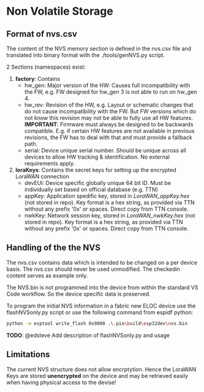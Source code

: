 # Non Volatile Storage

## Format of nvs.csv

The content of the NVS memory section is defined in the nvs.csv file and translated into binary format with the ./tools/genNVS.py script.

2 Sections (namespaces) exist:
1. **factory**: Contains 
    * hw_gen: Major version of the HW: Causes full incompatibility with the FW, e.g. FW designed for hw_gen 3 is not able to run on hw_gen 4.
    * hw_rev: Revision of the HW, e.g. Layout or schematic changes that do not cause incompatibility with the FW. But FW versions which do not know this revision may not be able to fully use all HW features. **IMPORTANT**: Firmware must always be designed to be backwards compatible. E.g. if certain HW features are not available in previous revisions, the FW has to deal with that and must provide a fallback path.
    * serial: Device unique serial number. Should be unique across all devices to allow HW tracking & identification. No external requirements apply.
2. **loraKeys**: Contains the secret keys for setting up the encrypted LoraWAN connection
    * devEUI: Device specific globally unique 64 bit ID. Must be individually set based on official database (e.g. TTN)
    * appKey: Application spedific key, stored in *LoraWAN_appKey.hex* (not stored in repo). Key format is a hex string, as provided via TTN without any prefix '0x' or spaces. Direct copy from TTN console.
    * nwkKey: Network session key, stored in *LoraWAN_nwkKey.hex* (not stored in repo). Key format is a hex string, as provided via TTN without any prefix '0x' or spaces. Direct copy from TTN console.


## Handling of the the NVS

The nvs.csv contains data which is intended to be changed on a per device basis. The nvs.csv should never be used unmodified. The checkedin content serves as example only.

The NVS.bin is not programmed into the device from within the standard VS Code workflow. So the device specific data is preserved.

To program the initial NVS information in a fabric new ELOC device use the flashNVSonly.py script or use the following command from espidf python:
```bash
python -m esptool write_flash 0x9000 .\.pio\build\esp32dev\nvs.bin
```

**TODO**: @edsteve Add description of flashNVSonly.py and usage

## Limitations

The current NVS structure does not allow encrptytion. Hence the LoraWAN Keys are stored **unencrypted** on the device and may be retrieved easily when having physical access to the devise! 